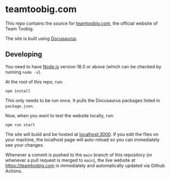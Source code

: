 # teamtoobig.com

This repo contains the source for [teamtoobig.com](https://teamtoobig.com/), the official website of Team Toobig.

The site is built using [Docusaurus](https://docusaurus.io/).



## Developing

You need to have [Node.js](https://nodejs.org/en/download/) version 18.0 or above (which can be checked by running `node -v`).

At the root of this repo, run:

```
npm install
```

This only needs to be run once. It pulls the Docusaurus packages listed in `package.json`.

Now, when you want to test the website locally, run:

```
npm run start
```

The site will build and be hosted at [localhost:3000](http://localhost:3000). If you edit the files on your machine, the localhost page will auto-reload so you can immediately see your changes.

Whenever a commit is pushed to the `main` branch of this repository (or whenever a pull request is merged to `main`), the live website at https://teamtoobig.com is immediately and automatically updated via Github Actions.

